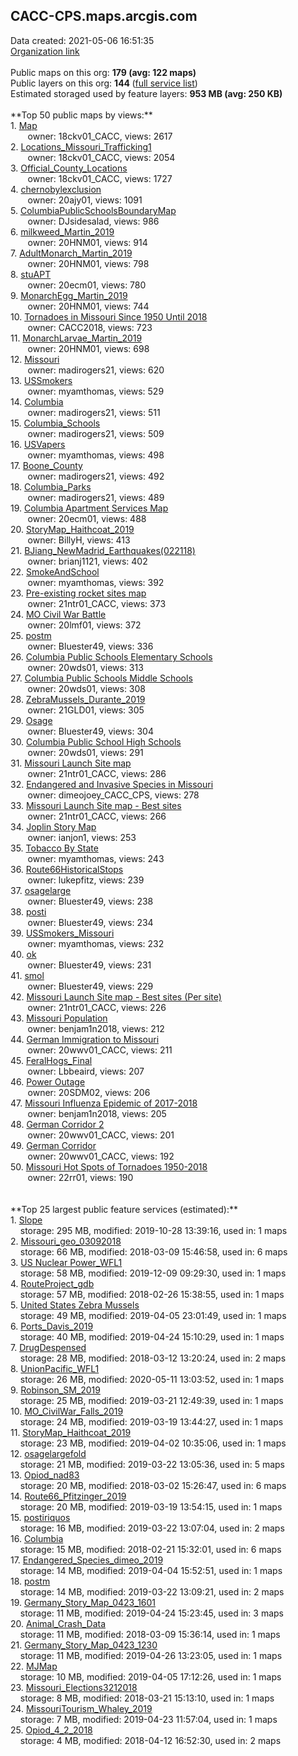<h2>CACC-CPS.maps.arcgis.com</h2> Data created: 2021-05-06 16:51:35 <br /><a target='new' href='https://CACC-CPS.maps.arcgis.com'>Organization link</a><br /><br />Public maps on this org: <b>179 (avg: 122 maps)</b><br />Public layers on this org: <b>144 </b>(<a target='new' href='https://services.arcgis.com/6Sw6aVJBVo7OJNqZ/ArcGIS/rest/services'>full service list</a>)<br />Estimated storaged used by feature layers: <b>953 MB (avg: 250 KB)</b><br /><br />**Top 50 public maps by views:**<br />  1. <a target='new' href='https://www.arcgis.com/home/item.html?id=22a446d3e4124043933e374ea4bab20f'>Map</a> <br />  &nbsp;&nbsp;&nbsp;&nbsp; &nbsp;&nbsp;owner: 18ckv01_CACC, views: 2617<br />  2. <a target='new' href='https://www.arcgis.com/home/item.html?id=57ebde9d47a6480c9b82adcf20a67221'>Locations_Missouri_Trafficking1</a> <br />  &nbsp;&nbsp;&nbsp;&nbsp; &nbsp;&nbsp;owner: 18ckv01_CACC, views: 2054<br />  3. <a target='new' href='https://www.arcgis.com/home/item.html?id=f52e9cfdd8064b45af02e585956bb5da'>Official_County_Locations</a> <br />  &nbsp;&nbsp;&nbsp;&nbsp; &nbsp;&nbsp;owner: 18ckv01_CACC, views: 1727<br />  4. <a target='new' href='https://www.arcgis.com/home/item.html?id=67786058725a480896bcab45bdae0dbd'>chernobylexclusion</a> <br />  &nbsp;&nbsp;&nbsp;&nbsp; &nbsp;&nbsp;owner: 20ajy01, views: 1091<br />  5. <a target='new' href='https://www.arcgis.com/home/item.html?id=bbe16a6b0b4a464384d69fdd8cafe25f'>ColumbiaPublicSchoolsBoundaryMap</a> <br />  &nbsp;&nbsp;&nbsp;&nbsp; &nbsp;&nbsp;owner: DJsidesalad, views: 986<br />  6. <a target='new' href='https://www.arcgis.com/home/item.html?id=83962fb355f84976b1f0f733818ebc75'>milkweed_Martin_2019</a> <br />  &nbsp;&nbsp;&nbsp;&nbsp; &nbsp;&nbsp;owner: 20HNM01, views: 914<br />  7. <a target='new' href='https://www.arcgis.com/home/item.html?id=fd76e653a2f6474d87a20a92200062f3'>AdultMonarch_Martin_2019</a> <br />  &nbsp;&nbsp;&nbsp;&nbsp; &nbsp;&nbsp;owner: 20HNM01, views: 798<br />  8. <a target='new' href='https://www.arcgis.com/home/item.html?id=832cf7b1d0e14a4797fdba0a92328235'>stuAPT</a> <br />  &nbsp;&nbsp;&nbsp;&nbsp; &nbsp;&nbsp;owner: 20ecm01, views: 780<br />  9. <a target='new' href='https://www.arcgis.com/home/item.html?id=a457d80ffe0d4d1198ec487b031e93f8'>MonarchEgg_Martin_2019</a> <br />  &nbsp;&nbsp;&nbsp;&nbsp; &nbsp;&nbsp;owner: 20HNM01, views: 744<br />  10. <a target='new' href='https://www.arcgis.com/home/item.html?id=5e64262215a44ee59e13436158b91cc4'>Tornadoes in Missouri Since 1950 Until 2018</a> <br />  &nbsp;&nbsp;&nbsp;&nbsp; &nbsp;&nbsp;owner: CACC2018, views: 723<br />  11. <a target='new' href='https://www.arcgis.com/home/item.html?id=915f72bdd7b0412d9f9abcee8c8fbf04'>MonarchLarvae_Martin_2019</a> <br />  &nbsp;&nbsp;&nbsp;&nbsp; &nbsp;&nbsp;owner: 20HNM01, views: 698<br />  12. <a target='new' href='https://www.arcgis.com/home/item.html?id=1a74be053313496985843f98d2d0f6c8'>Missouri</a> <br />  &nbsp;&nbsp;&nbsp;&nbsp; &nbsp;&nbsp;owner: madirogers21, views: 620<br />  13. <a target='new' href='https://www.arcgis.com/home/item.html?id=2c7a9b6b5fc04b1db558cb5c5048a457'>USSmokers</a> <br />  &nbsp;&nbsp;&nbsp;&nbsp; &nbsp;&nbsp;owner: myamthomas, views: 529<br />  14. <a target='new' href='https://www.arcgis.com/home/item.html?id=946b7f69556c4db8be9c15e4e562108a'>Columbia</a> <br />  &nbsp;&nbsp;&nbsp;&nbsp; &nbsp;&nbsp;owner: madirogers21, views: 511<br />  15. <a target='new' href='https://www.arcgis.com/home/item.html?id=27b89b27b51a4feab1bbbd6f8549fe2a'>Columbia_Schools</a> <br />  &nbsp;&nbsp;&nbsp;&nbsp; &nbsp;&nbsp;owner: madirogers21, views: 509<br />  16. <a target='new' href='https://www.arcgis.com/home/item.html?id=e0cdf8d7fa894f50ac1f45b18020e9a0'>USVapers</a> <br />  &nbsp;&nbsp;&nbsp;&nbsp; &nbsp;&nbsp;owner: myamthomas, views: 498<br />  17. <a target='new' href='https://www.arcgis.com/home/item.html?id=2593c2253e7541c4b7c1e1be857bd5fc'>Boone_County</a> <br />  &nbsp;&nbsp;&nbsp;&nbsp; &nbsp;&nbsp;owner: madirogers21, views: 492<br />  18. <a target='new' href='https://www.arcgis.com/home/item.html?id=a6d52abdc93b4c99b403ee87f219b9f5'>Columbia_Parks</a> <br />  &nbsp;&nbsp;&nbsp;&nbsp; &nbsp;&nbsp;owner: madirogers21, views: 489<br />  19. <a target='new' href='https://www.arcgis.com/home/item.html?id=1cd8969c8d864d9da14e7fe0a7f40b0e'>Columbia Apartment Services Map</a> <br />  &nbsp;&nbsp;&nbsp;&nbsp; &nbsp;&nbsp;owner: 20ecm01, views: 488<br />  20. <a target='new' href='https://www.arcgis.com/home/item.html?id=9b112fe1519f49a69b282336fc140aac'>StoryMap_Haithcoat_2019</a> <br />  &nbsp;&nbsp;&nbsp;&nbsp; &nbsp;&nbsp;owner: BillyH, views: 413<br />  21. <a target='new' href='https://www.arcgis.com/home/item.html?id=e5f8f8a11a91496b8bc9a83a61a32e26'>BJiang_NewMadrid_Earthquakes(022118)</a> <br />  &nbsp;&nbsp;&nbsp;&nbsp; &nbsp;&nbsp;owner: brianj1121, views: 402<br />  22. <a target='new' href='https://www.arcgis.com/home/item.html?id=6c8f4e495c7a44ccbd6cbb75e3e72db8'>SmokeAndSchool</a> <br />  &nbsp;&nbsp;&nbsp;&nbsp; &nbsp;&nbsp;owner: myamthomas, views: 392<br />  23. <a target='new' href='https://www.arcgis.com/home/item.html?id=55e692a0a69e4b2aad7b40d440beba91'>Pre-existing rocket sites map</a> <br />  &nbsp;&nbsp;&nbsp;&nbsp; &nbsp;&nbsp;owner: 21ntr01_CACC, views: 373<br />  24. <a target='new' href='https://www.arcgis.com/home/item.html?id=40c06f1eb59b49dd9daeba9a15fe497f'>MO Civil War Battle</a> <br />  &nbsp;&nbsp;&nbsp;&nbsp; &nbsp;&nbsp;owner: 20lmf01, views: 372<br />  25. <a target='new' href='https://www.arcgis.com/home/item.html?id=884454678bb34bf99895c8d929e1cbe8'>postm</a> <br />  &nbsp;&nbsp;&nbsp;&nbsp; &nbsp;&nbsp;owner: Bluester49, views: 336<br />  26. <a target='new' href='https://www.arcgis.com/home/item.html?id=4226177b40c24dfb888867865bdb6ae7'>Columbia Public Schools Elementary Schools</a> <br />  &nbsp;&nbsp;&nbsp;&nbsp; &nbsp;&nbsp;owner: 20wds01, views: 313<br />  27. <a target='new' href='https://www.arcgis.com/home/item.html?id=bf23c224b6374a8dba9ade96403d2edb'>Columbia Public Schools Middle Schools</a> <br />  &nbsp;&nbsp;&nbsp;&nbsp; &nbsp;&nbsp;owner: 20wds01, views: 308<br />  28. <a target='new' href='https://www.arcgis.com/home/item.html?id=171432a6eb5e4e0da29276b60fd4788c'>ZebraMussels_Durante_2019</a> <br />  &nbsp;&nbsp;&nbsp;&nbsp; &nbsp;&nbsp;owner: 21GLD01, views: 305<br />  29. <a target='new' href='https://www.arcgis.com/home/item.html?id=66dcf29c1d324dd095fef0b477a4abf6'>Osage</a> <br />  &nbsp;&nbsp;&nbsp;&nbsp; &nbsp;&nbsp;owner: Bluester49, views: 304<br />  30. <a target='new' href='https://www.arcgis.com/home/item.html?id=f22fba45b5d840cc897c0f5411c792fd'>Columbia Public School High Schools</a> <br />  &nbsp;&nbsp;&nbsp;&nbsp; &nbsp;&nbsp;owner: 20wds01, views: 291<br />  31. <a target='new' href='https://www.arcgis.com/home/item.html?id=1260066f8f9a4a238665ccec39359217'>Missouri Launch Site map</a> <br />  &nbsp;&nbsp;&nbsp;&nbsp; &nbsp;&nbsp;owner: 21ntr01_CACC, views: 286<br />  32. <a target='new' href='https://www.arcgis.com/home/item.html?id=6f572bcffd7642eea740adec35964bda'>Endangered and Invasive Species in Missouri</a> <br />  &nbsp;&nbsp;&nbsp;&nbsp; &nbsp;&nbsp;owner: dimeojoey_CACC_CPS, views: 278<br />  33. <a target='new' href='https://www.arcgis.com/home/item.html?id=2969ac13a54146f08b32bb076ee1356e'>Missouri Launch Site map - Best sites</a> <br />  &nbsp;&nbsp;&nbsp;&nbsp; &nbsp;&nbsp;owner: 21ntr01_CACC, views: 266<br />  34. <a target='new' href='https://www.arcgis.com/home/item.html?id=0c621400d5444f2a88d6b496e0ff5f04'>Joplin Story Map</a> <br />  &nbsp;&nbsp;&nbsp;&nbsp; &nbsp;&nbsp;owner: ianjon1, views: 253<br />  35. <a target='new' href='https://www.arcgis.com/home/item.html?id=5efb8d5928d64cf49fb6723d8ba9df99'>Tobacco By State</a> <br />  &nbsp;&nbsp;&nbsp;&nbsp; &nbsp;&nbsp;owner: myamthomas, views: 243<br />  36. <a target='new' href='https://www.arcgis.com/home/item.html?id=1764ac2fd9164ff390aac429b5baf2f3'>Route66HistoricalStops</a> <br />  &nbsp;&nbsp;&nbsp;&nbsp; &nbsp;&nbsp;owner: lukepfitz, views: 239<br />  37. <a target='new' href='https://www.arcgis.com/home/item.html?id=a93089926c824c51a14c64b35403ff18'>osagelarge</a> <br />  &nbsp;&nbsp;&nbsp;&nbsp; &nbsp;&nbsp;owner: Bluester49, views: 238<br />  38. <a target='new' href='https://www.arcgis.com/home/item.html?id=a3341ba8fea34db2adc90cc27ff07bab'>posti</a> <br />  &nbsp;&nbsp;&nbsp;&nbsp; &nbsp;&nbsp;owner: Bluester49, views: 234<br />  39. <a target='new' href='https://www.arcgis.com/home/item.html?id=7371483ef2734cc99e2da2a27cab098f'>USSmokers_Missouri</a> <br />  &nbsp;&nbsp;&nbsp;&nbsp; &nbsp;&nbsp;owner: myamthomas, views: 232<br />  40. <a target='new' href='https://www.arcgis.com/home/item.html?id=bf516a5754fc450fac4098cc39abcdfc'>ok</a> <br />  &nbsp;&nbsp;&nbsp;&nbsp; &nbsp;&nbsp;owner: Bluester49, views: 231<br />  41. <a target='new' href='https://www.arcgis.com/home/item.html?id=345eced0d35042d9b0076b6e11a3adbe'>smol</a> <br />  &nbsp;&nbsp;&nbsp;&nbsp; &nbsp;&nbsp;owner: Bluester49, views: 229<br />  42. <a target='new' href='https://www.arcgis.com/home/item.html?id=14222446aa214d99a248ca8b2676695d'>Missouri Launch Site map - Best sites (Per site)</a> <br />  &nbsp;&nbsp;&nbsp;&nbsp; &nbsp;&nbsp;owner: 21ntr01_CACC, views: 226<br />  43. <a target='new' href='https://www.arcgis.com/home/item.html?id=e825afd0adb34973ad7307178f5ecb22'>Missouri Population</a> <br />  &nbsp;&nbsp;&nbsp;&nbsp; &nbsp;&nbsp;owner: benjam1n2018, views: 212<br />  44. <a target='new' href='https://www.arcgis.com/home/item.html?id=d697b09cd075486384a92e08f95b88fa'>German Immigration to Missouri</a> <br />  &nbsp;&nbsp;&nbsp;&nbsp; &nbsp;&nbsp;owner: 20wwv01_CACC, views: 211<br />  45. <a target='new' href='https://www.arcgis.com/home/item.html?id=263983a6eb224ebfacbdeccc555d6cec'>FeralHogs_Final</a> <br />  &nbsp;&nbsp;&nbsp;&nbsp; &nbsp;&nbsp;owner: Lbbeaird, views: 207<br />  46. <a target='new' href='https://www.arcgis.com/home/item.html?id=e5886c198fa24ab8944bf70434ebab91'>Power Outage</a> <br />  &nbsp;&nbsp;&nbsp;&nbsp; &nbsp;&nbsp;owner: 20SDM02, views: 206<br />  47. <a target='new' href='https://www.arcgis.com/home/item.html?id=e0f1fc7632a54c1b83b3a39060f6af79'>Missouri Influenza Epidemic of 2017-2018</a> <br />  &nbsp;&nbsp;&nbsp;&nbsp; &nbsp;&nbsp;owner: benjam1n2018, views: 205<br />  48. <a target='new' href='https://www.arcgis.com/home/item.html?id=cf6a9859934a4789871a1f895a1a3408'>German Corridor 2</a> <br />  &nbsp;&nbsp;&nbsp;&nbsp; &nbsp;&nbsp;owner: 20wwv01_CACC, views: 201<br />  49. <a target='new' href='https://www.arcgis.com/home/item.html?id=13087720b8e943528c1cf23e915e4e81'>German Corridor</a> <br />  &nbsp;&nbsp;&nbsp;&nbsp; &nbsp;&nbsp;owner: 20wwv01_CACC, views: 192<br />  50. <a target='new' href='https://www.arcgis.com/home/item.html?id=83fafb4486d0440c9b8dfd715c5bd243'>Missouri Hot Spots of Tornadoes 1950-2018</a> <br />  &nbsp;&nbsp;&nbsp;&nbsp; &nbsp;&nbsp;owner: 22rr01, views: 190<br /><br /><br />**Top 25 largest public feature services (estimated):**<br /> 1. <a target='new' href='https://www.arcgis.com/home/item.html?id=830f285f3ca1486fbdc9a92131154fed'>Slope</a><br /> &nbsp;&nbsp;&nbsp;&nbsp;storage: 295 MB, modified: 2019-10-28 13:39:16,  used in: 1 maps<br /> 2. <a target='new' href='https://www.arcgis.com/home/item.html?id=8d39d4c6c19946618ce80cb710020a7e'>Missouri_geo_03092018</a><br /> &nbsp;&nbsp;&nbsp;&nbsp;storage: 66 MB, modified: 2018-03-09 15:46:58,  used in: 6 maps<br /> 3. <a target='new' href='https://www.arcgis.com/home/item.html?id=e72aabc468cf4842a4db56fb985f042b'>US Nuclear Power_WFL1</a><br /> &nbsp;&nbsp;&nbsp;&nbsp;storage: 58 MB, modified: 2019-12-09 09:29:30,  used in: 1 maps<br /> 4. <a target='new' href='https://www.arcgis.com/home/item.html?id=631894ec1b0148a4ae69339fcfeafb7a'>RouteProject_gdb</a><br /> &nbsp;&nbsp;&nbsp;&nbsp;storage: 57 MB, modified: 2018-02-26 15:38:55,  used in: 1 maps<br /> 5. <a target='new' href='https://www.arcgis.com/home/item.html?id=00542c91157d411d98cdf016cd98dd7e'>United States Zebra Mussels</a><br /> &nbsp;&nbsp;&nbsp;&nbsp;storage: 49 MB, modified: 2019-04-05 23:01:49,  used in: 1 maps<br /> 6. <a target='new' href='https://www.arcgis.com/home/item.html?id=c0c748860e484ac991b60c47b50b2953'>Ports_Davis_2019</a><br /> &nbsp;&nbsp;&nbsp;&nbsp;storage: 40 MB, modified: 2019-04-24 15:10:29,  used in: 1 maps<br /> 7. <a target='new' href='https://www.arcgis.com/home/item.html?id=17b8c0f152be4dd4bd0dc7ccb02e4b32'>DrugDespensed</a><br /> &nbsp;&nbsp;&nbsp;&nbsp;storage: 28 MB, modified: 2018-03-12 13:20:24,  used in: 2 maps<br /> 8. <a target='new' href='https://www.arcgis.com/home/item.html?id=5edf329368f6445c986cad4d52919ac9'>UnionPacific_WFL1</a><br /> &nbsp;&nbsp;&nbsp;&nbsp;storage: 26 MB, modified: 2020-05-11 13:03:52,  used in: 1 maps<br /> 9. <a target='new' href='https://www.arcgis.com/home/item.html?id=4dd1c4606786408b9535d9c1406d69c2'>Robinson_SM_2019</a><br /> &nbsp;&nbsp;&nbsp;&nbsp;storage: 25 MB, modified: 2019-03-21 12:49:39,  used in: 1 maps<br /> 10. <a target='new' href='https://www.arcgis.com/home/item.html?id=798e034fa57542c392ec4d83148d187a'>MO_CivilWar_Falls_2019</a><br /> &nbsp;&nbsp;&nbsp;&nbsp;storage: 24 MB, modified: 2019-03-19 13:44:27,  used in: 1 maps<br /> 11. <a target='new' href='https://www.arcgis.com/home/item.html?id=6e320db93c3b49958a8cad6173c03d21'>StoryMap_Haithcoat_2019</a><br /> &nbsp;&nbsp;&nbsp;&nbsp;storage: 23 MB, modified: 2019-04-02 10:35:06,  used in: 1 maps<br /> 12. <a target='new' href='https://www.arcgis.com/home/item.html?id=804ae149971041618b607eae2b9d1eb2'>osagelargefold</a><br /> &nbsp;&nbsp;&nbsp;&nbsp;storage: 21 MB, modified: 2019-03-22 13:05:36,  used in: 5 maps<br /> 13. <a target='new' href='https://www.arcgis.com/home/item.html?id=a67c4c28d4f442a0bcfca4af675ba97e'>Opiod_nad83</a><br /> &nbsp;&nbsp;&nbsp;&nbsp;storage: 20 MB, modified: 2018-03-02 15:26:47,  used in: 6 maps<br /> 14. <a target='new' href='https://www.arcgis.com/home/item.html?id=0107ca4a8c8c4405b9dd7de5f960b4ed'>Route66_Pfitzinger_2019</a><br /> &nbsp;&nbsp;&nbsp;&nbsp;storage: 20 MB, modified: 2019-03-19 13:54:15,  used in: 1 maps<br /> 15. <a target='new' href='https://www.arcgis.com/home/item.html?id=1dfde0c0e57b4b54a83be41c30c0c43c'>postiriquos</a><br /> &nbsp;&nbsp;&nbsp;&nbsp;storage: 16 MB, modified: 2019-03-22 13:07:04,  used in: 2 maps<br /> 16. <a target='new' href='https://www.arcgis.com/home/item.html?id=bfc7bf99735943968c5ec6ead0832a75'>Columbia</a><br /> &nbsp;&nbsp;&nbsp;&nbsp;storage: 15 MB, modified: 2018-02-21 15:32:01,  used in: 6 maps<br /> 17. <a target='new' href='https://www.arcgis.com/home/item.html?id=9f7c3369deaf4ebcbca6bf84a9ba2119'>Endangered_Species_dimeo_2019</a><br /> &nbsp;&nbsp;&nbsp;&nbsp;storage: 14 MB, modified: 2019-04-04 15:52:51,  used in: 1 maps<br /> 18. <a target='new' href='https://www.arcgis.com/home/item.html?id=1a1e322dcad143f987ac5874ad5e4aa9'>postm</a><br /> &nbsp;&nbsp;&nbsp;&nbsp;storage: 14 MB, modified: 2019-03-22 13:09:21,  used in: 2 maps<br /> 19. <a target='new' href='https://www.arcgis.com/home/item.html?id=baa09efe5ed249c788b652af76661324'>Germany_Story_Map_0423_1601</a><br /> &nbsp;&nbsp;&nbsp;&nbsp;storage: 11 MB, modified: 2019-04-24 15:23:45,  used in: 3 maps<br /> 20. <a target='new' href='https://www.arcgis.com/home/item.html?id=b0806a0db0c34885855ee5cae0145dfe'>Animal_Crash_Data</a><br /> &nbsp;&nbsp;&nbsp;&nbsp;storage: 11 MB, modified: 2018-03-09 15:36:14,  used in: 1 maps<br /> 21. <a target='new' href='https://www.arcgis.com/home/item.html?id=8afc9d3949ab475b89e1c809b329a963'>Germany_Story_Map_0423_1230</a><br /> &nbsp;&nbsp;&nbsp;&nbsp;storage: 11 MB, modified: 2019-04-26 13:23:05,  used in: 1 maps<br /> 22. <a target='new' href='https://www.arcgis.com/home/item.html?id=a28024f9928d4cad8584cfdda5694cf7'>MJMap</a><br /> &nbsp;&nbsp;&nbsp;&nbsp;storage: 10 MB, modified: 2019-04-05 17:12:26,  used in: 1 maps<br /> 23. <a target='new' href='https://www.arcgis.com/home/item.html?id=429e77d682a14d59bfece54c7d1465b5'>Missouri_Elections3212018</a><br /> &nbsp;&nbsp;&nbsp;&nbsp;storage: 8 MB, modified: 2018-03-21 15:13:10,  used in: 1 maps<br /> 24. <a target='new' href='https://www.arcgis.com/home/item.html?id=15d021e7375643338e290a0f7b386006'>MissouriTourism_Whaley_2019</a><br /> &nbsp;&nbsp;&nbsp;&nbsp;storage: 7 MB, modified: 2019-04-23 11:57:04,  used in: 1 maps<br /> 25. <a target='new' href='https://www.arcgis.com/home/item.html?id=115fcc8d828b479fa9dd76e079313d03'>Opiod_4_2_2018</a><br /> &nbsp;&nbsp;&nbsp;&nbsp;storage: 4 MB, modified: 2018-04-12 16:52:30,  used in: 2 maps<br />